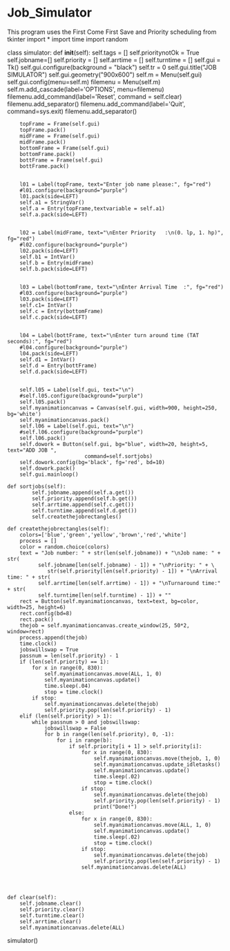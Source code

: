 # Job_Simulator
This program uses the First Come First Save and Priority scheduling 
from tkinter import *
import time
import random

class simulator:
    def __init__(self):
        self.tags = []
        self.prioritynotOk = True
        self.jobname=[]
        self.priority = []
        self.arrtime = []
        self.turntime = []
        self.gui = Tk()
        self.gui.configure(background = "black")
        self.tr = 0
        self.gui.title("JOB SIMULATOR")
        self.gui.geometry("900x600")
        self.m = Menu(self.gui)
        self.gui.config(menu=self.m)
        filemenu = Menu(self.m)
        self.m.add_cascade(label='OPTIONS', menu=filemenu)
        filemenu.add_command(label='Reset', command = self.clear)
        filemenu.add_separator()
        filemenu.add_command(label='Quit', command=sys.exit)
        filemenu.add_separator()

        topFrame = Frame(self.gui)
        topFrame.pack()
        midFrame = Frame(self.gui)
        midFrame.pack()
        bottomFrame = Frame(self.gui)
        bottomFrame.pack()
        bottFrame = Frame(self.gui)
        bottFrame.pack()


        l01 = Label(topFrame, text="Enter job name please:", fg="red")
        #l01.configure(background="purple")
        l01.pack(side=LEFT)
        self.a1 = StringVar()
        self.a = Entry(topFrame,textvariable = self.a1)
        self.a.pack(side=LEFT)


        l02 = Label(midFrame, text="\nEnter Priority   :\n(0. lp, 1. hp)", fg="red")
        #l02.configure(background="purple")
        l02.pack(side=LEFT)
        self.b1 = IntVar()
        self.b = Entry(midFrame)
        self.b.pack(side=LEFT)


        l03 = Label(bottomFrame, text="\nEnter Arrival Time  :", fg="red")
        #l03.configure(background="purple")
        l03.pack(side=LEFT)
        self.c1= IntVar()
        self.c = Entry(bottomFrame)
        self.c.pack(side=LEFT)


        l04 = Label(bottFrame, text="\nEnter turn around time (TAT seconds):", fg="red")
        #l04.configure(background="purple")
        l04.pack(side=LEFT)
        self.d1 = IntVar()
        self.d = Entry(bottFrame)
        self.d.pack(side=LEFT)


        self.l05 = Label(self.gui, text="\n")
        #self.l05.configure(background="purple")
        self.l05.pack()
        self.myanimationcanvas = Canvas(self.gui, width=900, height=250, bg='white')
        self.myanimationcanvas.pack()
        self.l06 = Label(self.gui, text="\n")
        #self.l06.configure(background="purple")
        self.l06.pack()
        self.dowork = Button(self.gui, bg="blue", width=20, height=5, text="ADD JOB ",
                             command=self.sortjobs)
        self.dowork.config(bg='black', fg='red', bd=10)
        self.dowork.pack()
        self.gui.mainloop()

    def sortjobs(self):
            self.jobname.append(self.a.get())
            self.priority.append(self.b.get())
            self.arrtime.append(self.c.get())
            self.turntime.append(self.d.get())
            self.createthejobrectangles()

    def createthejobrectangles(self):
        colors=['blue','green','yellow','brown','red','white']
        process = []
        color = random.choice(colors)
        text = "Job number: " + str(len(self.jobname)) + "\nJob name: " + str(
              self.jobname[len(self.jobname) - 1]) + "\nPriority: " + \
                 str(self.priority[len(self.priority) - 1]) + "\nArrival time: " + str(
              self.arrtime[len(self.arrtime) - 1]) + "\nTurnaround time:" + str(
              self.turntime[len(self.turntime) - 1]) + ""
        rect = Button(self.myanimationcanvas, text=text, bg=color, width=25, height=6)
        rect.config(bd=8)
        rect.pack()
        thejob = self.myanimationcanvas.create_window(25, 50*2, window=rect)
        process.append(thejob)
        time.clock()
        jobswillswap = True
        passnum = len(self.priority) - 1
        if (len(self.priority) == 1):
            for x in range(0, 830):
                self.myanimationcanvas.move(ALL, 1, 0)
                self.myanimationcanvas.update()
                time.sleep(.04)
                stop = time.clock()
            if stop:
                self.myanimationcanvas.delete(thejob)
                self.priority.pop(len(self.priority) - 1)
        elif (len(self.priority) > 1):
            while passnum > 0 and jobswillswap:
                jobswillswap = False
                for b in range(len(self.priority), 0, -1):
                    for i in range(b):
                        if self.priority[i + 1] > self.priority[i]:
                            for x in range(0, 830):
                                self.myanimationcanvas.move(thejob, 1, 0)
                                self.myanimationcanvas.update_idletasks()
                                self.myanimationcanvas.update()
                                time.sleep(.02)
                                stop = time.clock()
                            if stop:
                                self.myanimationcanvas.delete(thejob)
                                self.priority.pop(len(self.priority) - 1)
                                print("Done!")
                        else:
                            for x in range(0, 830):
                                self.myanimationcanvas.move(ALL, 1, 0)
                                self.myanimationcanvas.update()
                                time.sleep(.02)
                                stop = time.clock()
                            if stop:
                                self.myanimationcanvas.delete(thejob)
                                self.priority.pop(len(self.priority) - 1)
                            self.myanimationcanvas.delete(ALL)




    def clear(self):
        self.jobname.clear()
        self.priority.clear()
        self.turntime.clear()
        self.arrtime.clear()
        self.myanimationcanvas.delete(ALL)

simulator()
